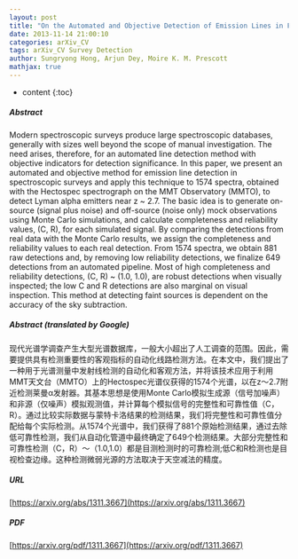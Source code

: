 ```yaml
---
layout: post
title: "On the Automated and Objective Detection of Emission Lines in Faint-Object Spectroscopy"
date: 2013-11-14 21:00:10
categories: arXiv_CV
tags: arXiv_CV Survey Detection
author: Sungryong Hong, Arjun Dey, Moire K. M. Prescott
mathjax: true
---
```


* content
{:toc}

##### Abstract
Modern spectroscopic surveys produce large spectroscopic databases, generally with sizes well beyond the scope of manual investigation. The need arises, therefore, for an automated line detection method with objective indicators for detection significance. In this paper, we present an automated and objective method for emission line detection in spectroscopic surveys and apply this technique to 1574 spectra, obtained with the Hectospec spectrograph on the MMT Observatory (MMTO), to detect Lyman alpha emitters near z ~ 2.7. The basic idea is to generate on-source (signal plus noise) and off-source (noise only) mock observations using Monte Carlo simulations, and calculate completeness and reliability values, (C, R), for each simulated signal. By comparing the detections from real data with the Monte Carlo results, we assign the completeness and reliability values to each real detection. From 1574 spectra, we obtain 881 raw detections and, by removing low reliability detections, we finalize 649 detections from an automated pipeline. Most of high completeness and reliability detections, (C, R) ~ (1.0, 1.0), are robust detections when visually inspected; the low C and R detections are also marginal on visual inspection. This method at detecting faint sources is dependent on the accuracy of the sky subtraction.

##### Abstract (translated by Google)
现代光谱学调查产生大型光谱数据库，一般大小超出了人工调查的范围。因此，需要提供具有检测重要性的客观指标的自动化线路检测方法。在本文中，我们提出了一种用于光谱测量中发射线检测的自动化和客观方法，并将该技术应用于利用MMT天文台（MMTO）上的Hectospec光谱仪获得的1574个光谱，以在z〜2.7附近检测莱曼α发射器。其基本思想是使用Monte Carlo模拟生成源（信号加噪声）和非源（仅噪声）模拟观测值，并计算每个模拟信号的完整性和可靠性值（C，R）。通过比较实际数据与蒙特卡洛结果的检测结果，我们将完整性和可靠性值分配给每个实际检测。从1574个光谱中，我们获得了881个原始检测结果，通过去除低可靠性检测，我们从自动化管道中最终确定了649个检测结果。大部分完整性和可靠性检测（C，R）〜（1.0,1.0）都是目测检测时的可靠检测;低C和R检测也是目视检查边缘。这种检测微弱光源的方法取决于天空减法的精度。

##### URL
[https://arxiv.org/abs/1311.3667](https://arxiv.org/abs/1311.3667)

##### PDF
[https://arxiv.org/pdf/1311.3667](https://arxiv.org/pdf/1311.3667)

